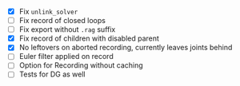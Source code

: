 - [x] Fix `unlink_solver`
- [ ] Fix record of closed loops
- [ ] Fix export without `.rag` suffix
- [x] Fix record of children with disabled parent
- [x] No leftovers on aborted recording, currently leaves joints behind
- [ ] Euler filter applied on record
- [ ] Option for Recording without caching
- [ ] Tests for DG as well
